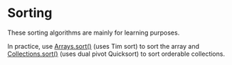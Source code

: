 # Sorting

These sorting algorithms are mainly for learning purposes.

In practice, use [Arrays.sort()](https://www.geeksforgeeks.org/arrays-sort-in-java-with-examples/) (uses Tim sort)
to sort the array and [Collections.sort()](https://www.geeksforgeeks.org/collections-sort-java-examples/) (uses dual
pivot Quicksort) to sort orderable collections.